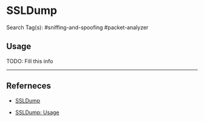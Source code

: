 # SSLDump

Search Tag(s): #sniffing-and-spoofing #packet-analyzer

## Usage

TODO: Fill this info

---
## Referneces

- [SSLDump](https://adulau.github.io/ssldump/)

- [SSLDump: Usage](https://www.kali.org/tools/ssldump/)